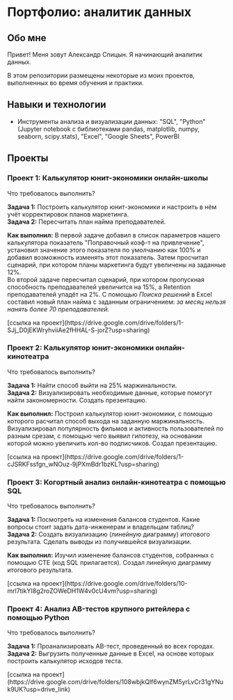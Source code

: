 # Портфолио: аналитик данных

## Обо мне

Привет! Меня зовут Александр Спицын. Я начинающий аналитик данных.

В этом репозитории размещены некоторые из моих проектов, выполненных во время обучения и практики.


## Навыки и технологии
- Инструменты анализа и визуализации данных: "SQL", "Python" (Jupyter notebook с библиотеками pandas, matplotlib, numpy, seaborn, scipy.stats), "Excel", "Google Sheets", PowerBI

## Проекты
### Проект 1: Калькулятор юнит-экономики онлайн-школы
<p>Что требовалось выполнить?</p>

<p><strong>Задача 1:</strong> Построить калькулятор юнит-экономики и настроить в нём учёт корректировок планов маркетинга.<br>
  <strong>Задача 2:</strong> Пересчитать план найма преподавателей.</p>

<p><strong>Как выполнил:</strong> В первой задаче добавил в список параметров нашего калькулятора показатель "Поправочный коэф-т на привлечение", установил значение этого показателя по умолчанию как 100% и добавил возможность изменять этот показатель. Затем просчитал сценарий, при котором планы маркетинга будут увеличены на заданные 12%.<br>
  Во второй задаче пересчитал сценарий, при котором пропускная способность преподавателей увеличится на 15%, а Retention преподавателей упадёт на 2%. С помощью <em>Поиска решений</em> в Excel составил новый план найма с заданным ограничением: <em>за месяц нельзя нанять более 70 преподавателей.</em></p>

<p>[ссылка на проект](https://drive.google.com/drive/folders/1-SJj_D0jEKWryhviiAe2fHHAL-S-jorZ?usp=sharing)</p>

### Проект 2: Калькулятор юнит-экономики онлайн-кинотеатра
<p>Что требовалось выполнить?</p>

<p><strong>Задача 1:</strong> Найти способ выйти на 25% маржинальности.<br>
  <strong>Задача 2:</strong> Визуализировать необходимые данные, которые помогут найти закономерности. Создать презентацию.</p>

<p><strong>Как выполнил:</strong> Построил калькулятор юнит-экономики, с помощью которого расчитал способ выхода на заданную маржинальность. Визуализировал популярность фильмов и активность пользователей по разным срезам, с помощью чего выявил гипотезу, на основании которой можно увеличить кол-во подписчиков. Создал презентацию.</p>

<p>[ссылка на проект](https://drive.google.com/drive/folders/1-cJSRKFssfgn_wNOuz-9jPXmBdr1bzKL?usp=sharing)</p>

### Проект 3: Когортный анализ онлайн-кинотеатра с помощью SQL
<p>Что требовалось выполнить?</p>

<p><strong>Задача 1:</strong> Посмотреть на изменения балансов студентов. Какие вопросы стоит задать дата-инженерам и владельцам таблиц?<br>
  <strong>Задача 2:</strong> Создать визуализацию (линейную диаграмму) итогового результата. Сделать выводы из получившейся визуализации.</p>

<p><strong>Как выполнил:</strong> Изучил изменение балансов студентов, собранных с помощью CTE (код SQL прилагается). Создал линейную диаграмму итогового результата.</p>

<p>[ссылка на проект](https://drive.google.com/drive/folders/10-mrl7tikYI8g2roZOWeDH1W4v0cU4vm?usp=sharing)

### Проект 4: Анализ AB-тестов крупного ритейлера с помощью Python
<p>Что требовалось выполнить?</p>

<p><strong>Задача 1:</strong> Проанализировать AB-тест, проведенный во всех городах.<br>
  <strong>Задача 2:</strong> Выгрузить полученные данные в Excel, на основе которых построить калькулятор исходов теста.</p>

<p>[ссылка на проект](https://drive.google.com/drive/folders/108wbjkQlf6wynZM5yrLvCr31gYNuk9UK?usp=drive_link)
